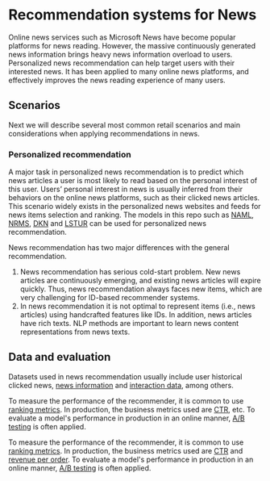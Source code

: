 # Recommendation systems for News

Online news services such as Microsoft News have become popular platforms for news reading. However, the massive continuously generated news information brings heavy news information overload to users. Personalized news recommendation can help target users with their interested news. It has been applied to many online news platforms, and effectively improves the news reading experience of many users.

## Scenarios

Next we will describe several most common retail scenarios and main considerations when applying recommendations in news.

### Personalized recommendation

A major task in personalized news recommendation is to predict which news articles a user is most likely to read based on the personal interest of this user. Users’ personal interest in news is usually inferred from their behaviors on the online news platforms, such as their clicked news articles. This scenario widely exists in the personalized news websites and feeds for news items selection and ranking. The models in this repo such as [NAML](../../examples/00_quick_start/naml_synthetic.ipynb), [NRMS](../../examples/00_quick_start/nrms_synthetic.ipynb), [DKN](../../examples/00_quick_start/dkn_MIND_dataset.ipynb) and [LSTUR](../../example/00_quick_start/lstur_synthetic.ipynb) can be used for personalized news recommendation.

News recommendation has two major differences with the general recommendation.
1. News recommendation has serious cold-start problem. New news articles are continuously emerging, and existing news articles will expire quickly. Thus, news recommendation always faces new items, which are very challenging for ID-based recommender systems.  
2. In news recommendation it is not optimal to represent items (i.e., news articles) using handcrafted features like IDs. In addition, news articles have rich texts. NLP methods are important to learn news content representations from news texts. 

## Data and evaluation

Datasets used in news recommendation usually include user historical clicked news, [news information](../../GLOSSARY.md) and [interaction data](../../GLOSSARY.md), among others.

To measure the performance of the recommender, it is common to use [ranking metrics](../../GLOSSARY.md). In production, the business metrics used are [CTR](../../GLOSSARY.md), etc. To evaluate a model's performance in production in an online manner, [A/B testing](../../GLOSSARY.md) is often applied.

To measure the performance of the recommender, it is common to use [ranking metrics](../../GLOSSARY.md). In production, the business metrics used are [CTR](../../GLOSSARY.md) and [revenue per order](../../GLOSSARY.md). To evaluate a model's performance in production in an online manner, [A/B testing](../../GLOSSARY.md) is often applied.